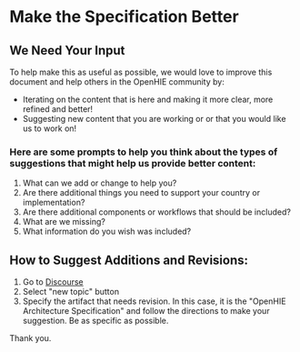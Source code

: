 # Make the Specification Better

## We Need Your Input

To help make this as useful as possible, we would love to improve this document and help others in the OpenHIE community by:

* Iterating on the content that is here and making it more clear, more refined and better! &#x20;
* Suggesting new content that you are working or or that you would like us to work on!&#x20;

### Here are some prompts to help you think about the types of suggestions that might help us provide better content:

1. What can we add or change to help you? &#x20;
2. Are there additional things you need to support your country or implementation? &#x20;
3. Are there additional components or workflows that should be included? &#x20;
4. What are we missing? &#x20;
5. What information do you wish was included?&#x20;

## How to Suggest Additions and Revisions:

1. Go to [Discourse ](https://discourse.ohie.org/c/openhie-feedback/3) &#x20;
2. Select "new topic" button&#x20;
3. Specify the artifact that needs revision.  In this case, it is the "OpenHIE Architecture Specification" and follow the directions to make your suggestion.  Be as specific as possible. &#x20;

Thank you.
